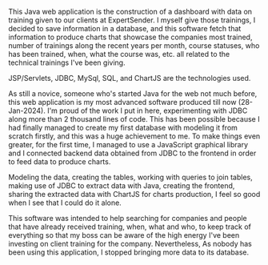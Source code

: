 This Java web application is the construction of a dashboard with data on training given to our clients at ExpertSender. I myself give those trainings, I decided to save information in a database, and this software fetch that information to produce charts that showcase the companies most trained, number of trainings along the recent years per month, course statuses, who has been trained, when, what the course was, etc. all related to the technical trainings I've been giving.

JSP/Servlets, JDBC, MySql, SQL, and ChartJS are the technologies used.

As still a novice, someone who's started Java for the web not much before, this web application is my most advanced software produced till now (28-Jan-2024). I'm proud of the work I put in here, experimenting with JDBC along more than 2 thousand lines of code. This has been possible because I had finally managed to create my first database with modeling it from scratch firstly, and this was a huge achievement to me. To make things even greater, for the first time, I managed to use a JavaScript graphical library and I connected backend data obtained from JDBC to the frontend in order to feed data to produce charts.

Modeling the data, creating the tables, working with queries to join tables, making use of JDBC to extract data with Java, creating the frontend, sharing the extracted data with ChartJS for charts production, I feel so good when I see that I could do it alone.

This software was intended to help searching for companies and people that have already received training, when, what and who, to keep track of everything so that my boss can be aware of the high energy I've been investing on client training for the company. Nevertheless, As nobody has been using this application, I stopped bringing more data to its database.
